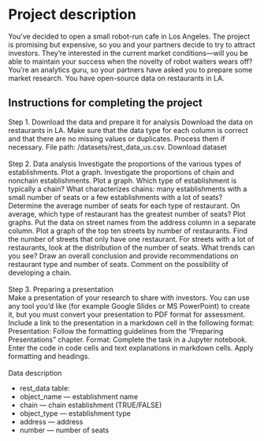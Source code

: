 <h1>Project description</h1>
You’ve decided to open a small robot-run cafe in Los Angeles. The project is promising but expensive, so you and your partners decide to try to attract investors. They’re interested in the current market conditions—will you be able to maintain your success when the novelty of robot waiters wears off?
You’re an analytics guru, so your partners have asked you to prepare some market research. You have open-source data on restaurants in LA.
<h2>Instructions for completing the project</h2>
Step 1. Download the data and prepare it for analysis
Download the data on restaurants in LA. Make sure that the data type for each column is correct and that there are no missing values or duplicates. Process them if necessary.
File path: /datasets/rest_data_us.csv. Download dataset<br><br>
Step 2. Data analysis
Investigate the proportions of the various types of establishments. Plot a graph.
Investigate the proportions of chain and nonchain establishments. Plot a graph.
Which type of establishment is typically a chain?
What characterizes chains: many establishments with a small number of seats or a few establishments with a lot of seats?
Determine the average number of seats for each type of restaurant. On average, which type of restaurant has the greatest number of seats? Plot graphs.
Put the data on street names from the address column in a separate column.
Plot a graph of the top ten streets by number of restaurants.
Find the number of streets that only have one restaurant.
For streets with a lot of restaurants, look at the distribution of the number of seats. What trends can you see?
Draw an overall conclusion and provide recommendations on restaurant type and number of seats. Comment on the possibility of developing a chain.<br><br>
Step 3. Preparing a presentation<br>
Make a presentation of your research to share with investors. You can use any tool you’d like (for example Google Slides or MS PowerPoint) to create it, but you must convert your presentation to PDF format for assessment. Include a link to the presentation in a markdown cell in the following format:
Presentation: <link to cloud storage> 
Follow the formatting guidelines from the “Preparing Presentations” chapter.
Format: Complete the task in a Jupyter notebook. Enter the code in code cells and text explanations in markdown cells. Apply formatting and headings.
<br><br>Data description
<ul><li>rest_data table:
<li>object_name — establishment name</li>
<li>chain — chain establishment (TRUE/FALSE)</li></li>
<li>object_type — establishment type</li>
<li>address — address</li>
<li>number — number of seats</li></ul>      
